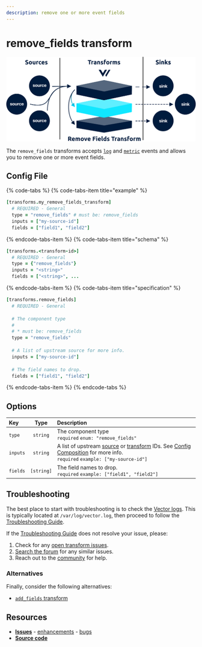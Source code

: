 ```yaml
---
description: remove one or more event fields
---
```


<!---
!!!WARNING!!!!

This file is autogenerated! Please do not manually edit this file.
Instead, please modify the contents of `/.metadata.toml`.
-->


# remove_fields transform

![](../../../assets/remove_fields-transform.svg)


The `remove_fields` transforms accepts [`log`][docs.log_event] and [`metric`][docs.metric_event] events and allows you to remove one or more event fields.

## Config File

{% code-tabs %}
{% code-tabs-item title="example" %}
```coffeescript
[transforms.my_remove_fields_transform]
  # REQUIRED - General
  type = "remove_fields" # must be: remove_fields
  inputs = ["my-source-id"]
  fields = ["field1", "field2"]
```
{% endcode-tabs-item %}
{% code-tabs-item title="schema" %}
```coffeescript
[transforms.<transform-id>]
  # REQUIRED - General
  type = {"remove_fields"}
  inputs = "<string>"
  fields = ["<string>", ...
```
{% endcode-tabs-item %}
{% code-tabs-item title="specification" %}
```coffeescript
[transforms.remove_fields]
  # REQUIRED - General

  # The component type
  #
  # * must be: remove_fields
  type = "remove_fields"

  # A list of upstream source for more info.
  inputs = ["my-source-id"]

  # The field names to drop.
  fields = ["field1", "field2"]
```
{% endcode-tabs-item %}
{% endcode-tabs %}

## Options

| Key  | Type  | Description |
| :--- | :---: | :---------- |
| `type` | `string` | The component type<br />`required` `enum: "remove_fields"` |
| `inputs` | `string` | A list of upstream [source][docs.sources] or [transform][docs.transforms] IDs. See [Config Composition][docs.config_composition] for more info.<br />`required` `example: ["my-source-id"]` |
| `fields` | `[string]` | The field names to drop.<br />`required` `example: ["field1", "field2"]` |







## Troubleshooting

The best place to start with troubleshooting is to check the
[Vector logs][docs.monitoring_logs]. This is typically located at
`/var/log/vector.log`, then proceed to follow the
[Troubleshooting Guide][docs.troubleshooting].

If the [Troubleshooting Guide][docs.troubleshooting] does not resolve your
issue, please:

1. Check for any [open transform issues](https://github.com/timberio/vector/issues?q=is%3Aopen+is%3Aissue+label%3A%22Transform%3A+remove_fields%22).
2. [Search the forum][url.search_forum] for any similar issues.
2. Reach out to the [community][url.community] for help.

### Alternatives

Finally, consider the following alternatives:

* [`add_fields` transform][docs.add_fields_transform]

## Resources

* [**Issues**](https://github.com/timberio/vector/issues?q=is%3Aopen+is%3Aissue+label%3A%22Transform%3A+remove_fields%22) - [enhancements](https://github.com/timberio/vector/issues?q=is%3Aopen+is%3Aissue+label%3A%22Transform%3A+remove_fields%22+label%3A%22Type%3A+Enhancement%22) - [bugs](https://github.com/timberio/vector/issues?q=is%3Aopen+is%3Aissue+label%3A%22Transform%3A+remove_fields%22+label%3A%22Type%3A+Bug%22)
* [**Source code**](https://github.com/timberio/vector/tree/master/src/transform/remove_fields.rs)


[docs.add_fields_transform]: ../../../usage/configuration/transforms/add_fields.md
[docs.config_composition]: ../../../usage/configuration/README.md#composition
[docs.log_event]: ../../../about/data-model.md#log
[docs.metric_event]: ../../../about/data-model.md#metric
[docs.monitoring_logs]: ../../../usage/administration/monitoring.md#logs
[docs.sources]: ../../../usage/configuration/sources
[docs.transforms]: ../../../usage/configuration/transforms
[docs.troubleshooting]: ../../../usage/guides/troubleshooting.md
[url.community]: https://vector.dev/community
[url.search_forum]: https://forum.vector.dev/search?expanded=true

